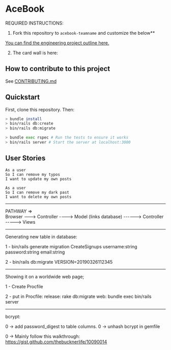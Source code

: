 # AceBook

REQUIRED INSTRUCTIONS:

1. Fork this repository to `acebook-teamname` and customize
the below**

[You can find the engineering project outline here.](https://github.com/makersacademy/course/tree/master/engineering_projects/rails)

2. The card wall is here: <please update>

## How to contribute to this project
See [CONTRIBUTING.md](CONTRIBUTING.md)

## Quickstart

First, clone this repository. Then:

```bash
> bundle install
> bin/rails db:create
> bin/rails db:migrate

> bundle exec rspec # Run the tests to ensure it works
> bin/rails server # Start the server at localhost:3000
```

## User Stories

```
As a user
So I can remove my typos
I want to update my own posts
```
```
As a user
So I can remove my dark past
I want to delete my own posts
```
-------------------------------

PATHWAY =>   
 Browser ---> Controller ----> Model (links database) ------> Controller -----> Views

---------------

Generating new table in database:

1 - bin/rails generate migration CreateSignups username:string password:string email:string

2 - bin/rails db:migrate VERSION=20190326112345

---------------
Showing it on a worldwide web page;


1 - Create Procfile

2 - put in Procfile:
    release: rake db:migrate
    web: bundle exec bin/rails server


----------------

bcrypt:

0 -> add password_digest to table columns.
0 -> unhash bcrypt in gemfile

0 -> Mainly follow this walkthrough: https://gist.github.com/thebucknerlife/10090014
